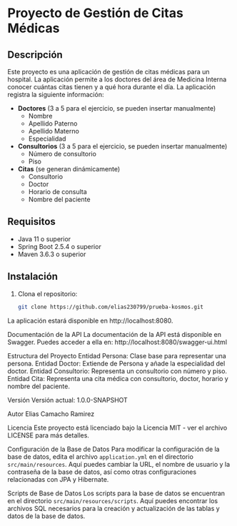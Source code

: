 # Proyecto de Gestión de Citas Médicas

## Descripción

Este proyecto es una aplicación de gestión de citas médicas para un hospital. La aplicación permite a los doctores del área de Medicina Interna conocer cuántas citas tienen y a qué hora durante el día. La aplicación registra la siguiente información:

- **Doctores** (3 a 5 para el ejercicio, se pueden insertar manualmente)
  - Nombre
  - Apellido Paterno
  - Apellido Materno
  - Especialidad
- **Consultorios** (3 a 5 para el ejercicio, se pueden insertar manualmente)
  - Número de consultorio
  - Piso
- **Citas** (se generan dinámicamente)
  - Consultorio
  - Doctor
  - Horario de consulta
  - Nombre del paciente

## Requisitos

- Java 11 o superior
- Spring Boot 2.5.4 o superior
- Maven 3.6.3 o superior

## Instalación

1. Clona el repositorio:
   ```sh
   git clone https://github.com/elias230799/prueba-kosmos.git

La aplicación estará disponible en http://localhost:8080.

Documentación de la API
La documentación de la API está disponible en Swagger. Puedes acceder a ella en:
http://localhost:8080/swagger-ui.html

Estructura del Proyecto
Entidad Persona: Clase base para representar una persona.
Entidad Doctor: Extiende de Persona y añade la especialidad del doctor.
Entidad Consultorio: Representa un consultorio con número y piso.
Entidad Cita: Representa una cita médica con consultorio, doctor, horario y nombre del paciente.

Versión
Versión actual: 1.0.0-SNAPSHOT

Autor
Elias Camacho Ramirez

Licencia
Este proyecto está licenciado bajo la Licencia MIT - ver el archivo LICENSE para más detalles.


Configuración de la Base de Datos
Para modificar la configuración de la base de datos, edita el archivo `application.yml` en el directorio `src/main/resources`. Aquí puedes cambiar la URL, el nombre de usuario y la contraseña de la base de datos, así como otras configuraciones relacionadas con JPA y Hibernate.

Scripts de Base de Datos
Los scripts para la base de datos se encuentran en el directorio `src/main/resources/scripts`. Aquí puedes encontrar los archivos SQL necesarios para la creación y actualización de las tablas y datos de la base de datos.